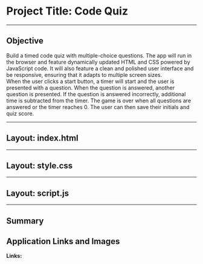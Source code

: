 # Project Title: Code Quiz
___
## Objective
Build a timed code quiz with multiple-choice questions. The app will run in the browser and feature dynamically updated HTML and CSS powered by JavaScript code. It will also feature a clean and polished user interface and be responsive, ensuring that it adapts to multiple screen sizes.  
When the user clicks a start button, a timer will start and the user is presented with a question.  When the question is answered, another question is presented.  If the question is answered incorrectly, additional time is subtracted from the timer.  The game is over when all questions are answered or the timer reaches 0.  The user can then save their initials and quiz score.

___
## Layout: index.html


___
## Layout: style.css


___
## Layout: script.js


___
## Summary


## Application Links and Images  
**Links:**  